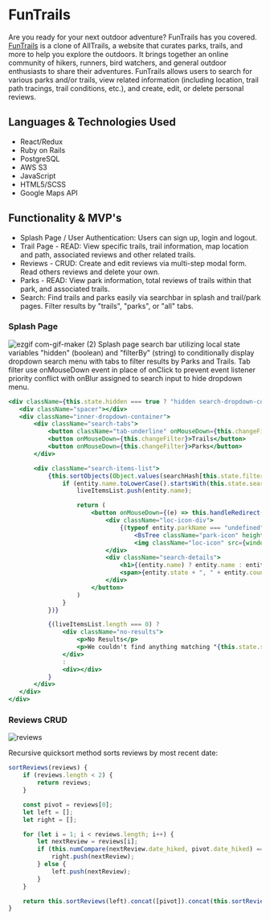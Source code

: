 # FunTrails

Are you ready for your next outdoor adventure? FunTrails has you covered. [FunTrails](https://fun-trails.herokuapp.com/) is a clone of AllTrails, a website that curates parks, trails, and more to help you explore the outdoors. It brings together an online community of hikers, runners, bird watchers, and general outdoor enthusiasts to share their adventures. FunTrails allows users to search for various parks and/or trails, view related information (including location, trail path tracings, trail conditions, etc.), and create, edit, or delete personal reviews. 

## Languages & Technologies Used
  * React/Redux
  * Ruby on Rails
  * PostgreSQL
  * AWS S3
  * JavaScript
  * HTML5/SCSS
  * Google Maps API

## Functionality & MVP's
  * Splash Page / User Authentication: Users can sign up, login and logout.
  * Trail Page - READ: View specific trails, trail information, map location and path, associated reviews and other related trails.
  * Reviews - CRUD: Create and edit reviews via multi-step modal form. Read others reviews and delete your own.
  * Parks - READ: View park information, total reviews of trails within that park, and associated trails. 
  * Search: Find trails and parks easily via searchbar in splash and trail/park pages. Filter results by "trails", "parks", or "all" tabs.

### Splash Page
![ezgif com-gif-maker (2)](https://user-images.githubusercontent.com/40174573/173404436-1876e1a9-2164-4dfc-b3b6-268e9038cb70.gif)
Splash page search bar utilizing local state variables "hidden" (boolean) and "filterBy" (string) to conditionally display dropdown search menu with tabs to filter results by Parks and Trails. Tab filter use onMouseDown event in place of onClick to prevent event listener priority conflict with onBlur assigned to search input to hide dropdown menu.
```jsx
<div className={this.state.hidden === true ? "hidden search-dropdown-container" : "search-dropdown-container"}>
   <div className="spacer"></div>
   <div className="inner-dropdown-container">
       <div className="search-tabs">
           <button className="tab-underline" onMouseDown={this.changeFilter} aria-selected>All</button>
           <button onMouseDown={this.changeFilter}>Trails</button>
           <button onMouseDown={this.changeFilter}>Parks</button>
       </div>

       <div className="search-items-list">
           {this.sortObjects(Object.values(searchHash[this.state.filterBy])).map((entity, idx) => {
               if (entity.name.toLowerCase().startsWith(this.state.search.toLowerCase())) {
                   liveItemsList.push(entity.name);

                   return (
                       <button onMouseDown={(e) => this.handleRedirect(e, entity)}  className="search-item" key={idx}>
                           <div className="loc-icon-div">
                               {(typeof entity.parkName === "undefined") ? 
                                   <BsTree className="park-icon" height="40px" width="40px" /> : 
                                   <img className="loc-icon" src={window.green_loc} width="16px" height="22px" /> };
                           </div>
                           <div className="search-details">
                               <h1>{(entity.name) ? entity.name : entity.name }</h1>
                               <span>{entity.state + ", " + entity.country}</span>
                           </div>
                       </button>
                   )
               } 
           })}

           {(liveItemsList.length === 0) ? 
               <div className="no-results">
                   <p>No Results</p>
                   <p>We couldn't find anything matching "{this.state.search}"</p>
               </div>
               :
               <div></div>
           }
       </div>
   </div>
</div>
```

### Reviews CRUD
![reviews](https://user-images.githubusercontent.com/40174573/173405520-3902e991-b569-4080-8911-87b7d6a44b9c.gif)

Recursive quicksort method sorts reviews by most recent date:
```jsx 
sortReviews(reviews) {
    if (reviews.length < 2) {
        return reviews;
    }

    const pivot = reviews[0];
    let left = [];
    let right = [];

    for (let i = 1; i < reviews.length; i++) {
        let nextReview = reviews[i];
        if (this.numCompare(nextReview.date_hiked, pivot.date_hiked) === -1) {
            right.push(nextReview);
        } else {
            left.push(nextReview);
        }
    }

    return this.sortReviews(left).concat([pivot]).concat(this.sortReviews(right));
}
```
